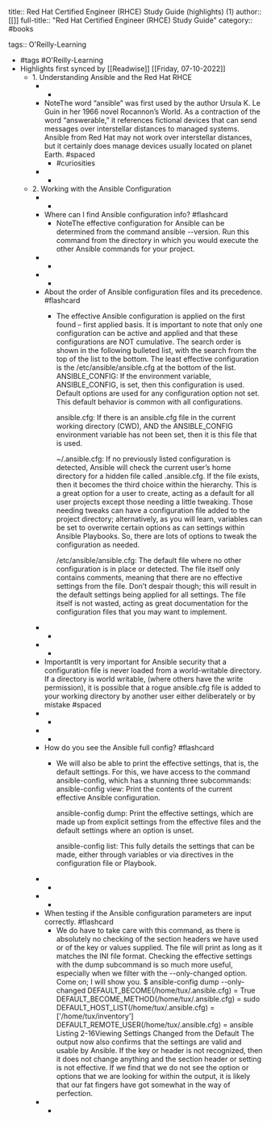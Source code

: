 title:: Red Hat Certified Engineer (RHCE) Study Guide (highlights) (1)
author:: [[]]
full-title:: "Red Hat Certified Engineer (RHCE) Study Guide"
category:: #books

tags:: O'Reilly-Learning

- #tags #O'Reilly-Learning
- Highlights first synced by [[Readwise]] [[Friday, 07-10-2022]]
	- 1. Understanding Ansible and the Red Hat RHCE
		- -
		- NoteThe word “ansible” was first used by the author Ursula K. Le Guin in her 1966 novel Rocannon’s World. As a contraction of the word “answerable,” it references fictional devices that can send messages over interstellar distances to managed systems. Ansible from Red Hat may not work over interstellar distances, but it certainly does manage devices usually located on planet Earth. #spaced
			- #curiosities
		- -
	- 2. Working with the Ansible Configuration
		- -
		- Where can I find Ansible configuration info? #flashcard
			- NoteThe effective configuration for Ansible can be determined from the command ansible --version. Run this command from the directory in which you would execute the other Ansible commands for your project.
		- -
		- -
		- About the order of Ansible configuration files and its precedence. #flashcard
			- The effective Ansible configuration is applied on the first found – first applied basis. It is important to note that only one configuration can be active and applied and that these configurations are NOT cumulative. The search order is shown in the following bulleted list, with the search from the top of the list to the bottom. The least effective configuration is the /etc/ansible/ansible.cfg at the bottom of the list.
			  ANSIBLE_CONFIG: If the environment variable, ANSIBLE_CONFIG, is set, then this configuration is used. Default options are used for any configuration option not set. This default behavior is common with all configurations.
			  
			  ansible.cfg: If there is an ansible.cfg file in the current working directory (CWD), AND the ANSIBLE_CONFIG environment variable has not been set, then it is this file that is used.
			  
			  ~/.ansible.cfg: If no previously listed configuration is detected, Ansible will check the current user’s home directory for a hidden file called .ansible.cfg. If the file exists, then it becomes the third choice within the hierarchy. This is a great option for a user to create, acting as a default for all user projects except those needing a little tweaking. Those needing tweaks can have a configuration file added to the project directory; alternatively, as you will learn, variables can be set to overwrite certain options as can settings within Ansible Playbooks. So, there are lots of options to tweak the configuration as needed.
			  
			  /etc/ansible/ansible.cfg: The default file where no other configuration is in place or detected. The file itself only contains comments, meaning that there are no effective settings from the file. Don’t despair though; this will result in the default settings being applied for all settings. The file itself is not wasted, acting as great documentation for the configuration files that you may want to implement.
		- -
		- -
		- ImportantIt is very important for Ansible security that a configuration file is never loaded from a world-writable directory. If a directory is world writable, (where others have the write permission), it is possible that a rogue ansible.cfg file is added to your working directory by another user either deliberately or by mistake #spaced
		- -
		- -
		- How do you see the Ansible full config? #flashcard
			- We will also be able to print the effective settings, that is, the default settings. For this, we have access to the command ansible-config, which has a stunning three subcommands:
			  ansible-config view: Print the contents of the current effective Ansible configuration.
			  
			  ansible-config dump: Print the effective settings, which are made up from explicit settings from the effective files and the default settings where an option is unset.
			  
			  ansible-config list: This fully details the settings that can be made, either through variables or via directives in the configuration file or Playbook.
		- -
		- -
		- When testing if the Ansible configuration parameters are input correctly. #flashcard
			- We do have to take care with this command, as there is absolutely no checking of the section headers we have used or of the key or values supplied. The file will print as long as it matches the INI file format. Checking the effective settings with the dump subcommand is so much more useful, especially when we filter with the --only-changed option. Come on; I will show you.
			  $ ansible-config dump --only-changed
			  DEFAULT_BECOME(/home/tux/.ansible.cfg) = True
			  DEFAULT_BECOME_METHOD(/home/tux/.ansible.cfg) = sudo
			  DEFAULT_HOST_LIST(/home/tux/.ansible.cfg) = ['/home/tux/inventory']
			  DEFAULT_REMOTE_USER(/home/tux/.ansible.cfg) = ansible
			  Listing 2-16Viewing Settings Changed from the Default
			  The output now also confirms that the settings are valid and usable by Ansible. If the key or header is not recognized, then it does not change anything and the section header or setting is not effective. If we find that we do not see the option or options that we are looking for within the output, it is likely that our fat fingers have got somewhat in the way of perfection.
		- -